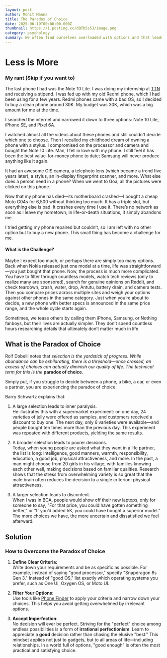 ```yaml
---
layout: post
author: Mohit Manna
title: The Paradox of Choice
date: 2025-06-19T00:00:00.000Z
thumbnail: https://i.postimg.cc/dQTb5s5J/image.png
category: psychology
summary: We often find ourselves overloaded with options and that leads to inner paralysis. In this post we will understand it with few examples and try to find solutions for this. 
--- 
```


# Less is More

### My rant (Skip if you want to)
The last phone I had was the Note 10 Lite. I was doing my internship at [TTN](https://www.tothenew.com/) and receiving a stipend. I was fed up with my old Redmi phone, which I had been using for a few years. Redmi phones came with a bad OS, so I decided to buy a clean phone around 30K. My budget was 30K, which was a big amount for me at the time.

I searched the internet and narrowed it down to three options: Note 10 Lite, iPhone SE, and Pixel 6A.

I watched almost all the videos about these phones and still couldn't decide which one to choose. Then I recalled my childhood dream of owning a phone with a stylus. I compromised on the processor and camera and bought the Note 10 Lite. Man, I fell in love with my phone. I still feel it has been the best value-for-money phone to date; Samsung will never produce anything like it again.

It had an awesome OIS camera, a telephoto lens (which became a trend five years later), a stylus, an in-display fingerprint scanner, and more. What else does a person need in a phone? When we went to Goa, all the pictures were clicked on this phone.

Now that my phone has died—its motherboard crashed—I bought a cheap Moto G04s for 6,500 without thinking too much. It has a triple slot, but everything else is bad. It crashes every time I use it. There’s no network as soon as I leave my hometown; in life-or-death situations, it simply abandons me.

I tried getting my phone repaired but couldn’t, so I am left with no other option but to buy a new phone. This small thing has become a challenge for me.

#### What is the Challenge?
Maybe I expect too much, or perhaps there are simply too many options. Back when Nokia released just one model at a time, life was straightforward—you just bought that phone. Now, the process is much more complicated. You have to filter through countless models, watch tech reviews (only to realize many are sponsored), search for genuine opinions on Reddit, and check teardown, crash, water, drop, Antutu, battery drain, and camera tests. Then you compare prices across multiple sites and weigh your options against other phones in the same category. Just when you’re about to decide, a new phone with better specs is announced in the same price range, and the whole cycle starts again.

Sometimes, we tease others by calling them iPhone, Samsung, or Nothing fanboys, but their lives are actually simpler. They don’t spend countless hours researching details that ultimately don’t matter much in life.

## What is the Paradox of Choice
Rolf Dobelli notes that _selection is the yardstick of progress. While abundance can be exhilarating, there is a threshold—once crossed, an excess of choices can actually diminish our quality of life. The technical term for this is the_ **paradox of choice**.

Simply put, if you struggle to decide between a phone, a bike, a car, or even a partner, you are experiencing the paradox of choice.

Barry Schwartz explains that:
1. A large selection leads to inner paralysis.  
He illustrates this with a supermarket experiment: on one day, 24 varieties of jelly were offered as samples, and customers received a discount to buy one. The next day, only 6 varieties were available—and people bought ten times more than the previous day. This experiment was repeated with different products, yielding the same results.

2. A broader selection leads to poorer decisions.  
Today, when young people are asked what they want in a life partner, the list is long: intelligence, good manners, warmth, responsibility, education, a good job, physical attractiveness, and more. In the past, a man might choose from 20 girls in his village, with families knowing each other well, making decisions based on familiar qualities. Research shows that the stress from overwhelming variety is so great that the male brain often reduces the decision to a single criterion: physical attractiveness.

3. A larger selection leads to discontent.  
When I was in BCA, people would show off their new laptops, only for someone to say, "For that price, you could have gotten something better," or "If you’d added 5K, you could have bought a superior model." The more choices we have, the more uncertain and dissatisfied we feel afterward.

## Solution
### How to Overcome the Paradox of Choice

1. **Define Clear Criteria:**  
    Write down your requirements and be as specific as possible. For example, instead of saying "good processor," specify "Snapdragon 8s Gen 3." Instead of "good OS," list exactly which operating systems you prefer, such as One UI, Oxygen OS, or Moto UI.

2. **Filter Your Options:**  
    Use tools like [Phone Finder](https://www.gsmarena.com/search.php3?) to apply your criteria and narrow down your choices. This helps you avoid getting overwhelmed by irrelevant options.

3. **Accept Imperfection:**  
    No decision will ever be perfect. Striving for the "perfect" choice among endless possibilities is a form of **irrational perfectionism**. Learn to appreciate a **good** decision rather than chasing the elusive "best." This mindset applies not just to gadgets, but to all areas of life—including relationships. In a world full of options, "good enough" is often the most practical and satisfying choice.
